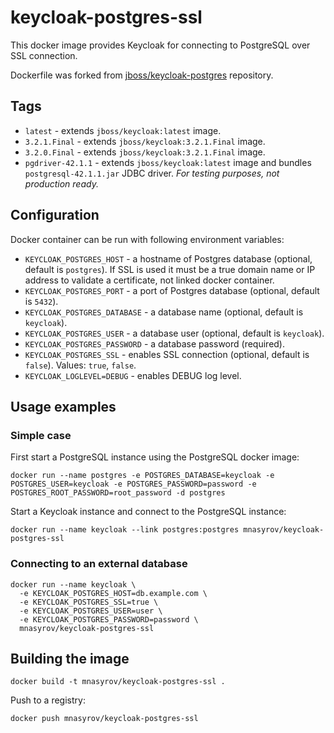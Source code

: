 # keycloak-postgres-ssl

This docker image provides Keycloak for connecting to PostgreSQL over SSL connection.

Dockerfile was forked from [jboss/keycloak-postgres](1) repository.

[1]: https://github.com/jboss-dockerfiles/keycloak/tree/master/server-postgres


## Tags

* `latest` - extends `jboss/keycloak:latest` image.
* `3.2.1.Final` - extends `jboss/keycloak:3.2.1.Final` image.
* `3.2.0.Final` - extends `jboss/keycloak:3.2.1.Final` image.
* `pgdriver-42.1.1` - extends `jboss/keycloak:latest` image and bundles `postgresql-42.1.1.jar` JDBC driver. _For testing purposes, not production ready._


## Configuration

Docker container can be run with following environment variables:
* `KEYCLOAK_POSTGRES_HOST` - a hostname of Postgres database (optional, default is `postgres`).
    If SSL is used it must be a true domain name or IP address to validate a certificate, not linked docker container.
* `KEYCLOAK_POSTGRES_PORT` - a port of Postgres database (optional, default is `5432`).
* `KEYCLOAK_POSTGRES_DATABASE` - a database name (optional, default is `keycloak`).
* `KEYCLOAK_POSTGRES_USER` - a database user (optional, default is `keycloak`).
* `KEYCLOAK_POSTGRES_PASSWORD` - a database password (required).
* `KEYCLOAK_POSTGRES_SSL` - enables SSL connection (optional, default is `false`). Values: `true`, `false`.
* `KEYCLOAK_LOGLEVEL=DEBUG` - enables DEBUG log level.


## Usage examples

### Simple case

First start a PostgreSQL instance using the PostgreSQL docker image:

    docker run --name postgres -e POSTGRES_DATABASE=keycloak -e POSTGRES_USER=keycloak -e POSTGRES_PASSWORD=password -e POSTGRES_ROOT_PASSWORD=root_password -d postgres


Start a Keycloak instance and connect to the PostgreSQL instance:

    docker run --name keycloak --link postgres:postgres mnasyrov/keycloak-postgres-ssl


### Connecting to an external database

    docker run --name keycloak \
      -e KEYCLOAK_POSTGRES_HOST=db.example.com \
      -e KEYCLOAK_POSTGRES_SSL=true \
      -e KEYCLOAK_POSTGRES_USER=user \
      -e KEYCLOAK_POSTGRES_PASSWORD=password \
      mnasyrov/keycloak-postgres-ssl


## Building the image

    docker build -t mnasyrov/keycloak-postgres-ssl .


Push to a registry:

    docker push mnasyrov/keycloak-postgres-ssl
